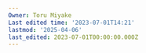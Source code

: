 ```yaml
---
Owner: Toru Miyake
Last edited time: '2023-07-01T14:21'
lastmod: '2025-04-06'
last_edited: 2023-07-01T00:00:00.000Z
---
```



